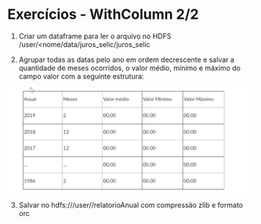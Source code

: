 # Exercícios - WithColumn 2/2

1. Criar um dataframe para ler o arquivo no HDFS /user/<nome/data/juros_selic/juros_selic

2. Agrupar todas as datas pelo ano em ordem decrescente e salvar a quantidade de meses ocorridos, o valor médio, mínimo e máximo do campo valor com a seguinte estrutura:

<img src = "table.png">

3. Salvar no hdfs:///user/<nome>/relatorioAnual com compressão zlib e formato orc
